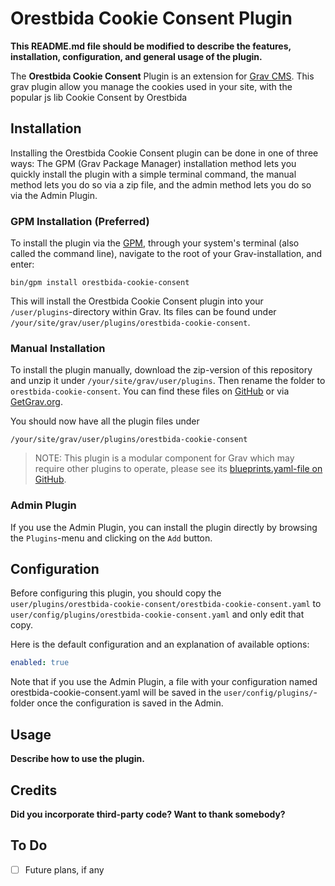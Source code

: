 # Orestbida Cookie Consent Plugin

**This README.md file should be modified to describe the features, installation, configuration, and general usage of the plugin.**

The **Orestbida Cookie Consent** Plugin is an extension for [Grav CMS](https://github.com/getgrav/grav). This grav plugin allow you manage the cookies used in your site, with the popular js lib Cookie Consent by Orestbida

## Installation

Installing the Orestbida Cookie Consent plugin can be done in one of three ways: The GPM (Grav Package Manager) installation method lets you quickly install the plugin with a simple terminal command, the manual method lets you do so via a zip file, and the admin method lets you do so via the Admin Plugin.

### GPM Installation (Preferred)

To install the plugin via the [GPM](https://learn.getgrav.org/cli-console/grav-cli-gpm), through your system's terminal (also called the command line), navigate to the root of your Grav-installation, and enter:

    bin/gpm install orestbida-cookie-consent

This will install the Orestbida Cookie Consent plugin into your `/user/plugins`-directory within Grav. Its files can be found under `/your/site/grav/user/plugins/orestbida-cookie-consent`.

### Manual Installation

To install the plugin manually, download the zip-version of this repository and unzip it under `/your/site/grav/user/plugins`. Then rename the folder to `orestbida-cookie-consent`. You can find these files on [GitHub](https://github.com//grav-plugin-orestbida-cookie-consent) or via [GetGrav.org](https://getgrav.org/downloads/plugins).

You should now have all the plugin files under

    /your/site/grav/user/plugins/orestbida-cookie-consent
	
> NOTE: This plugin is a modular component for Grav which may require other plugins to operate, please see its [blueprints.yaml-file on GitHub](https://github.com//grav-plugin-orestbida-cookie-consent/blob/main/blueprints.yaml).

### Admin Plugin

If you use the Admin Plugin, you can install the plugin directly by browsing the `Plugins`-menu and clicking on the `Add` button.

## Configuration

Before configuring this plugin, you should copy the `user/plugins/orestbida-cookie-consent/orestbida-cookie-consent.yaml` to `user/config/plugins/orestbida-cookie-consent.yaml` and only edit that copy.

Here is the default configuration and an explanation of available options:

```yaml
enabled: true
```

Note that if you use the Admin Plugin, a file with your configuration named orestbida-cookie-consent.yaml will be saved in the `user/config/plugins/`-folder once the configuration is saved in the Admin.

## Usage

**Describe how to use the plugin.**

## Credits

**Did you incorporate third-party code? Want to thank somebody?**

## To Do

- [ ] Future plans, if any

